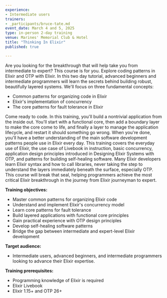 ```yaml
---
experience:
- Intermediate users
trainers:
- _participants/bruce-tate.md
event_date: March 4 and 5, 2025
type: in-person 2-day training
venue: Marines' Memorial Club & Hotel
title: "Thinking In Elixir"
published: true

---
```

Are you looking for the breakthrough that will help take you from intermediate to expert? This course is for you. Explore coding patterns in Elixir and OTP with Elixir. In this two day tutorial, advanced beginners and intermediate programmers will learn the secrets behind building robust, beautifully layered systems.
We'll focus on three fundamental concepts:
- Common patterns for organizing code in Elixir
- Elixir's implementation of concurrency
- The core patterns for fault tolerance in Elixir

Come ready to code. In this training, you'll build a nontrivial application from the inside out. You'll start with a functional core, then add a boundary layer to make the core come to life, and finally a layer to manage the application lifecycle, and restart it should something go wrong. When you're done, you'll have a better understanding of the main software development patterns people use in Elixir every day.
This training covers the everyday use of Elixir, the use case of Livebook in instruction, basic concurrency, application design principles introduced in Designing Elixir Systems with OTP, and patterns for building self-healing software. Many Elixir developers learn Elixir syntax and how to call libraries, never taking the step to understand the layers immediately beneath the surface, especially OTP. This course will break that seal, helping programmers achieve the most critical Elixir breakthrough in the journey from Elixir journeyman to expert.

**Training objectives:**
- Master common patterns for organizing Elixir code
- Understand and implement Elixir's concurrency model
- Learn core patterns for fault tolerance
- Build layered applications with functional core principles
- Gain practical experience with OTP design principles
- Develop self-healing software patterns
- Bridge the gap between intermediate and expert-level Elixir development

**Target audience:**
- Intermediate users, advanced beginners, and intermediate programmers looking to advance their Elixir expertise.

**Training prerequisites:**
- Programming knowledge of Elixir is required
- Elixir Livebook
- Elixir 1.15+ and OTP 26+